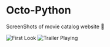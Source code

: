 Octo-Python
===========

ScreenShots of movie catalog website :movie_camera:

![First Look](https://raw.githubusercontent.com/amarlearning/OctoPython/master/Screenshots/1.jpg)
![Trailer Playing](https://raw.githubusercontent.com/amarlearning/OctoPython/master/Screenshots/2.jpg)
